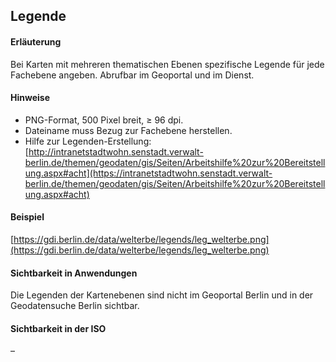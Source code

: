 ## Legende

#### Erläuterung
Bei Karten mit mehreren thematischen Ebenen spezifische Legende für jede Fachebene angeben. Abrufbar im Geoportal und im Dienst.

#### Hinweise
* PNG-Format, 500 Pixel breit, ≥ 96 dpi.
* Dateiname muss Bezug zur Fachebene herstellen.
* Hilfe zur Legenden-Erstellung: [http://intranetstadtwohn.senstadt.verwalt-berlin.de/themen/geodaten/gis/Seiten/Arbeitshilfe%20zur%20Bereitstellung.aspx#acht](https://intranetstadtwohn.senstadt.verwalt-berlin.de/themen/geodaten/gis/Seiten/Arbeitshilfe%20zur%20Bereitstellung.aspx#acht)

#### Beispiel
[https://gdi.berlin.de/data/welterbe/legends/leg_welterbe.png](https://gdi.berlin.de/data/welterbe/legends/leg_welterbe.png)

#### Sichtbarkeit in Anwendungen
Die Legenden der Kartenebenen sind nicht im Geoportal Berlin und in der Geodatensuche Berlin sichtbar.

#### Sichtbarkeit in der ISO
–
